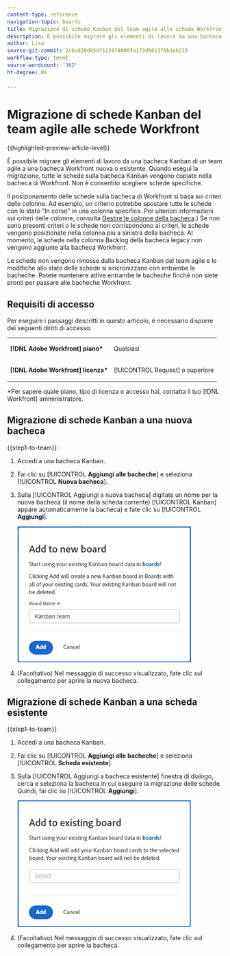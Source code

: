 ```yaml
---
content-type: reference
navigation-topic: boards
title: Migrazione di schede Kanban del team agile alle schede Workfront
description: È possibile migrare gli elementi di lavoro da una bacheca Kanban di un team agile a una bacheca Workfront nuova o esistente.
author: Lisa
source-git-commit: 2c6a828d95df1229780803a173d5013f5b1eb215
workflow-type: tm+mt
source-wordcount: '362'
ht-degree: 0%

---
```


# Migrazione di schede Kanban del team agile alle schede Workfront

{{highlighted-preview-article-level}}

È possibile migrare gli elementi di lavoro da una bacheca Kanban di un team agile a una bacheca Workfront nuova o esistente. Quando esegui la migrazione, tutte le schede sulla bacheca Kanban vengono copiate nella bacheca di Workfront. Non è consentito scegliere schede specifiche.

Il posizionamento delle schede sulla bacheca di Workfront si basa sui criteri delle colonne. Ad esempio, un criterio potrebbe spostare tutte le schede con lo stato &quot;In corso&quot; in una colonna specifica. Per ulteriori informazioni sui criteri delle colonne, consulta [Gestire le colonne della bacheca](/help/quicksilver/agile/get-started-with-boards/manage-board-columns.md).) Se non sono presenti criteri o le schede non corrispondono ai criteri, le schede vengono posizionate nella colonna più a sinistra della bacheca. Al momento, le schede nella colonna Backlog della bacheca legacy non vengono aggiunte alla bacheca Workfront.

Le schede non vengono rimosse dalla bacheca Kanban del team agile e le modifiche allo stato delle schede si sincronizzano con entrambe le bacheche. Potete mantenere attive entrambe le bacheche finché non siete pronti per passare alle bacheche Workfront.

## Requisiti di accesso

Per eseguire i passaggi descritti in questo articolo, è necessario disporre dei seguenti diritti di accesso:

<table style="table-layout:auto">
 <col>
 </col>
 <col>
 </col>
 <tbody>
  <tr>
   <td role="rowheader"><strong>[!DNL Adobe Workfront] piano*</strong></td>
   <td> <p>Qualsiasi</p> </td>
  </tr>
  <tr>
   <td role="rowheader"><strong>[!DNL Adobe Workfront] licenza*</strong></td>
   <td> <p>[!UICONTROL Request] o superiore</p> </td>
  </tr>
 </tbody>
</table>

&#42;Per sapere quale piano, tipo di licenza o accesso hai, contatta il tuo [!DNL Workfront] amministratore.

## Migrazione di schede Kanban a una nuova bacheca

{{step1-to-team}}

1. Accedi a una bacheca Kanban.
1. Fai clic su [!UICONTROL **Aggiungi alle bacheche**] e seleziona [!UICONTROL **Nuova bacheca**].
1. Sulla [!UICONTROL Aggiungi a nuova bacheca] digitate un nome per la nuova bacheca (il nome della scheda corrente) [!UICONTROL Kanban] appare automaticamente la bacheca) e fate clic su [!UICONTROL **Aggiungi**].

   ![Aggiungi schede Kanban a una nuova bacheca](assets/add-kanban-cards-to-new-board-dialog.png)

1. (Facoltativo) Nel messaggio di successo visualizzato, fate clic sul collegamento per aprire la nuova bacheca.

## Migrazione di schede Kanban a una scheda esistente

{{step1-to-team}}

1. Accedi a una bacheca Kanban.
1. Fai clic su [!UICONTROL **Aggiungi alle bacheche**] e seleziona [!UICONTROL **Scheda esistente**].
1. Sulla [!UICONTROL Aggiungi a bacheca esistente] finestra di dialogo, cerca e seleziona la bacheca in cui eseguire la migrazione delle schede. Quindi, fai clic su [!UICONTROL **Aggiungi**].

   ![Aggiungi schede Kanban alla bacheca esistente](assets/add-kanban-cards-to-existing-board-dialog.png)

1. (Facoltativo) Nel messaggio di successo visualizzato, fate clic sul collegamento per aprire la bacheca.
